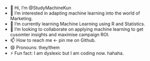 - 👋 Hi, I’m @StudyMachineKun
- 👀 I’m interested in adapting machine learning into the world of Marketing.
- 🌱 I’m currently learning Machine Learning using R and Statistics.
- 💞️ I’m looking to collaborate on applying machine learning to get cusomter insights and maximise campaign ROI.
- 📫 How to reach me <- pin me on Github.
- 😄 Pronouns: they/them
- ⚡ Fun fact: I am dyslexic but I am coding now. hahaha.

<!---
StudyMachineKun/StudyMachineKun is a ✨ special ✨ repository because its `README.md` (this file) appears on your GitHub profile.
You can click the Preview link to take a look at your changes.
--->
